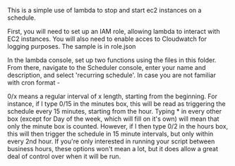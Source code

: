 This is a simple use of lambda to stop and start ec2 instances on a schedule. 

First, you will need to set up an IAM role, allowing lambda to interact with EC2 instances. You will also need to enable acces to Cloudwatch for logging purposes. The sample is in role.json

In the lambda console, set up two functions using the files in this folder. From there, navigate to the Scheduler console, enter your name and description, and select 'recurring schedule'. In case you are not familiar with cron format -

0/x means a regular interval of x length, starting from the beginning. For instance, if I type 0/15 in the minutes box, this will be read as triggering the schedule every 15 minutes, starting from the hour. Typing * in every other box (except for Day of the week, which will fill on it's own) will mean that only the minute box is counted.
However, if I then type 0/2 in the hours box, this will then trigger the schedule in 15 minute intervals, but only within every 2nd hour. If you're only interested in running your script between business hours, these options won't mean a lot, but it does allow a great deal of control over when it will be run.
